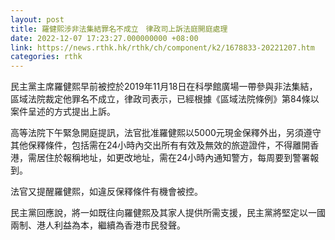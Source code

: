 ```yaml
---
layout: post
title: 羅健熙涉非法集結罪名不成立　律政司上訴法庭開庭處理
date: 2022-12-07 17:23:27.000000000 +08:00
link: https://news.rthk.hk/rthk/ch/component/k2/1678833-20221207.htm
categories: rthk
---
```


民主黨主席羅健熙早前被控於2019年11月18日在科學館廣場一帶參與非法集結，區域法院裁定他罪名不成立，律政司表示，已經根據《區域法院條例》第84條以案件呈述的方式提出上訴。

高等法院下午緊急開庭提訊，法官批准羅健熙以5000元現金保釋外出，另須遵守其他保釋條件，包括需在24小時內交出所有有效及無效的旅遊證件，不得離開香港，需居住於報稱地址，如更改地址，需在24小時內通知警方，每周要到警署報到。

法官又提醒羅健熙，如違反保釋條件有機會被控。

民主黨回應說，將一如既往向羅健熙及其家人提供所需支援，民主黨將堅定以一國兩制、港人利益為本，繼續為香港市民發聲。
